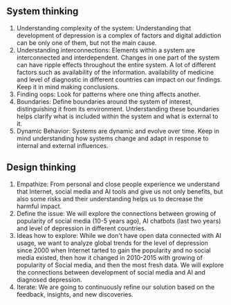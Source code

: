 ## System thinking

1. Understanding complexity of the system: Understanding that development of depression is a complex of factors and digital addiction can be only one of them, but not the main cause.
2. Understanding interconnections: Elements within a system are interconnected and interdependent. Changes in one part of the system can have ripple effects throughout the entire system. A lot of different factors such as availability of the information. availability of medicine and level of diagnostic in different countries can impact on our findings. Keep it in mind making conclusions.
3. Finding oops: Look for patterns where one thing affects another.
4. Boundaries: Define boundaries around the system of interest, distinguishing it from its environment. Understanding these boundaries helps clarify what is included within the system and what is external to it.
5. Dynamic Behavior: Systems are dynamic and evolve over time. Keep in mind understanding how systems change and adapt in response to internal and external influences.

## Design thinking

1. Empathize: From personal and close people experience we understand that Internet, social media and AI tools and give us not only benefits, but also some risks and their understanding helps us to decrease the harmful impact. 
2. Define the issue: We will explore the connections between growing of popularity of social media (10-5 years ago), AI chatbots (last two years) and level of depression in different countries.
3. Ideas how to explore: While we don't have open data connected with AI usage, we want to analyze global trends for the level of depression since 2000 when Internet tarted to gain the popularity and no social media existed, then how it changed in 2010-2015 with growing of popularity of Social media, and then the most fresh data. We will explore the connections between development of social media and AI and diagnosed depression. 
4. Iterate: We are going to continuously refine our solution based on the feedback, insights, and new discoveries.
   

